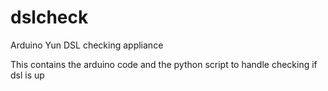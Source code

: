 # dslcheck
Arduino Yun DSL checking appliance

This contains the arduino code and the python script to handle checking if dsl is up
